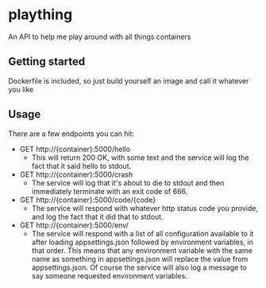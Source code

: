# plaything

An API to help me play around with all things containers

## Getting started

Dockerfile is included, so just build yourself an image and call it whatever you like

## Usage

There are a few endpoints you can hit:
- GET http://{container}:5000/hello 
  - This will return 200 OK, with some text and the service will log the fact that it said hello to stdout.
- GET http://{container}:5000/crash
  - The service will log that it's about to die to stdout and then immediately terminate with an exit code of 666.
- GET http://{container}:5000/code/{code}
  - The service will respond with whatever http status code you provide, and log the fact that it did that to stdout.
- GET http://{container}:5000/env/
  - The service will respond with a list of all configuration available to it after loading appsettings.json followed by
  environment variables, in that order. This means that any environment variable with the same name as something in 
  appsettings.json will replace the value from appsettings.json. Of course the service will also log a message to say 
  someone requested environment variables.